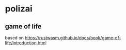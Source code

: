 # polizai
## game of life
based on  https://rustwasm.github.io/docs/book/game-of-life/introduction.html
